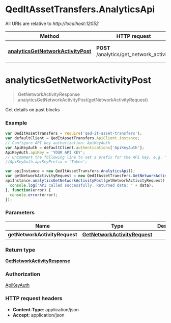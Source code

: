 # QedItAssetTransfers.AnalyticsApi

All URIs are relative to *http://localhost:12052*

Method | HTTP request | Description
------------- | ------------- | -------------
[**analyticsGetNetworkActivityPost**](AnalyticsApi.md#analyticsGetNetworkActivityPost) | **POST** /analytics/get_network_activity | Get details on past blocks


<a name="analyticsGetNetworkActivityPost"></a>
# **analyticsGetNetworkActivityPost**
> GetNetworkActivityResponse analyticsGetNetworkActivityPost(getNetworkActivityRequest)

Get details on past blocks

### Example
```javascript
var QedItAssetTransfers = require('qed-it-asset-transfers');
var defaultClient = QedItAssetTransfers.ApiClient.instance;
// Configure API key authorization: ApiKeyAuth
var ApiKeyAuth = defaultClient.authentications['ApiKeyAuth'];
ApiKeyAuth.apiKey = 'YOUR API KEY';
// Uncomment the following line to set a prefix for the API key, e.g. "Token" (defaults to null)
//ApiKeyAuth.apiKeyPrefix = 'Token';

var apiInstance = new QedItAssetTransfers.AnalyticsApi();
var getNetworkActivityRequest = new QedItAssetTransfers.GetNetworkActivityRequest(); // GetNetworkActivityRequest | 
apiInstance.analyticsGetNetworkActivityPost(getNetworkActivityRequest).then(function(data) {
  console.log('API called successfully. Returned data: ' + data);
}, function(error) {
  console.error(error);
});

```

### Parameters

Name | Type | Description  | Notes
------------- | ------------- | ------------- | -------------
 **getNetworkActivityRequest** | [**GetNetworkActivityRequest**](GetNetworkActivityRequest.md)|  | 

### Return type

[**GetNetworkActivityResponse**](GetNetworkActivityResponse.md)

### Authorization

[ApiKeyAuth](../README.md#ApiKeyAuth)

### HTTP request headers

 - **Content-Type**: application/json
 - **Accept**: application/json

